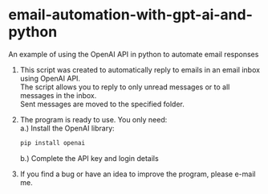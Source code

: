 # email-automation-with-gpt-ai-and-python
An example of using the OpenAI API in python to automate email responses

1. This script was created to automatically reply to emails in an email inbox using OpenAI API. <br />
   The script allows you to reply to only unread messages or to all messages in the inbox. <br />
   Sent messages are moved to the specified folder.

2. The program is ready to use. You only need: <br />
   a.) Install the OpenAI library:<br />
   ```sh
   pip install openai
   ```
   b.) Complete the API key and login details 

   

4. If you find a bug or have an idea to improve the program, please e-mail me.
